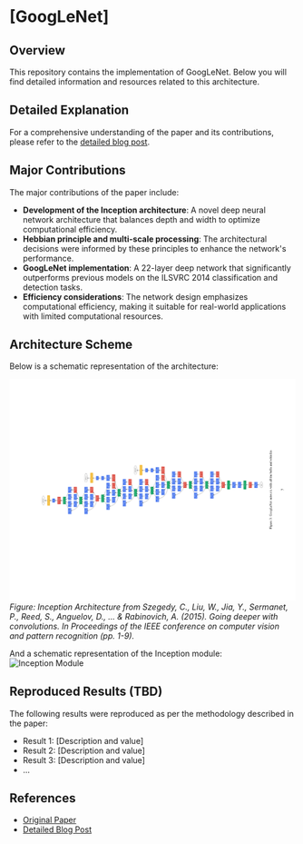 # [GoogLeNet]

## Overview
This repository contains the implementation of GoogLeNet. Below you will find detailed information and resources related to this architecture.

## Detailed Explanation
For a comprehensive understanding of the paper and its contributions, please refer to the [detailed blog post](https://gvdmnni.notion.site/GoogLeNet-f32d46b07e564b7da8a45a899556fe5a?pvs=4).

## Major Contributions
The major contributions of the paper include:
- **Development of the Inception architecture**: A novel deep neural network architecture that balances depth and width to optimize computational efficiency.
- **Hebbian principle and multi-scale processing**: The architectural decisions were informed by these principles to enhance the network's performance.
- **GoogLeNet implementation**: A 22-layer deep network that significantly outperforms previous models on the ILSVRC 2014 classification and detection tasks.
- **Efficiency considerations**: The network design emphasizes computational efficiency, making it suitable for real-world applications with limited computational resources.


## Architecture Scheme
Below is a schematic representation of the architecture:

![Architecture Scheme](https://github.com/GuidoManni/DeepLearningImplementation/blob/main/Architectures/GoogLeNet/src/GoogLeNet.png)
*Figure: Inception Architecture from Szegedy, C., Liu, W., Jia, Y., Sermanet, P., Reed, S., Anguelov, D., ... & Rabinovich, A. (2015). Going deeper with convolutions. In Proceedings of the IEEE conference on computer vision and pattern recognition (pp. 1-9).*

And a schematic representation of the Inception module:
![Inception Module]()

## Reproduced Results (TBD)
The following results were reproduced as per the methodology described in the paper:
- Result 1: [Description and value]
- Result 2: [Description and value]
- Result 3: [Description and value]
- ...


## References
- [Original Paper](https://arxiv.org/abs/1409.4842)
- [Detailed Blog Post](https://gvdmnni.notion.site/GoogLeNet-f32d46b07e564b7da8a45a899556fe5a?pvs=4)
